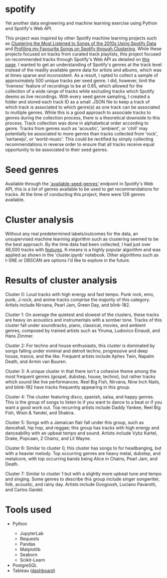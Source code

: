 # spotify
Yet another data engineering and machine learning exercise using Python and Spotify's Web API.

This project was inspired by other Spotify machine learning projects such as <a href="https://medium.com/analytics-vidhya/clustering-most-listened-songs-of-the-2010s-using-spotify-data-8e25e8b082ce">Clustering the Most Listened to Songs of the 2010s Using Spotify Data</a> and <a href="https://towardsdatascience.com/profiling-my-favorite-songs-on-spotify-through-clustering-33fee591783d">Profiling my Favourite Songs on Spotify through Clustering</a>. While these projects focused on tracks from curated track playlists, this project focused on recommended tracks through Spotify's Web API as detailed on <a href="https://developer.spotify.com/documentation/web-api/reference/browse/get-recommendations/">this page</a>. I wanted to get an understanding of Spotify's genres at the track level instead of the readily available genre data for artists and albums, which was at times sparse and inconsistent. As a result, I opted to collect a sample of approximately 500 unique tracks per seed genre. I did, however, limit the 'liveness' feature of recordings to be at 0.85, which allowed for the collection of a wide range of tracks while excluding tracks which Spotify deems as live recordings. With every seed genre sampling, I created a folder and stored each track ID as a small .JSON file to keep a track of which track is associated to which genre(s) as one track can be associated to multiple genres. While this is a good approach to associate tracks to genres during the collection process, there is a theoretical downside to this process. Track collection was done in alphabetical order according to genre. Tracks from genres such as 'acoustic', 'ambient', or 'chill' may potentially be associated to more genres than tracks collected from 'rock', 'sertanejo', or 'world-music'. This could be rectified by simply collecting recommendations in reverse order to ensure that all tracks receive equal opportunity to be associated to their seed genres.

# Seed genres
Available through the <a href="https://developer.spotify.com/console/get-available-genre-seeds/">'available-seed-genres'</a> endpoint in Spotify's Web API, this is a list of genres available to be used to get recommendations for tracks. At the time of conducting this project, there were 126 genres available.

# Cluster analysis
Without any real predetermined labels/outcomes for the data, an unsupervised machine learning algorithm such as clustering seemed to be the best approach. By the time data had been collected, I had just over 48,000 tracks with <a href="https://developer.spotify.com/documentation/web-api/reference/tracks/get-audio-features/">features</a>. K-means is a highly popular algorithm and was applied as shown in the 'cluster.ipynb' notebook. Other algorithms such as t-SNE or DBSCAN are options I'd like to explore in the future.

# Results of cluster analysis
Cluster 0: Loud tracks with high energy and fast tempo. Punk rock, emo, punk, J-rock, and anime tracks comprise the majority of this category. Artists include Nirvana, Pearl Jam, Green Day, and blink-182.

Cluster 1: On average the quietest and slowest of the clusters, these tracks are heavy on acoustics and instrumentals with a somber tone. Tracks of this cluster fall under soundtracks, piano, classical, movies, and ambient genres, composed by trained artists such as Yiruma, Ludovico Einaudi, and Hans Zimmer.

Cluster 2: For techno and house enthusiasts, this cluster is dominated by songs falling under minimal and detroit techno, progressive and deep house, trance, and the like. Frequent artists include Aphex Twin, Napalm Death, and Armin van Buuren.

Cluster 3: A unique cluster in that there isn't a cohesive theme among the most frequent genres (gospel, dubstep, house, techno), but rather tracks which sound like live performances. Reel Big Fish, Nirvana, Nine Inch Nails, and blink-182 have tracks frequently appearing in this group.

Cluster 4: The cluster featuring disco, spanish, salsa, and happy genres. This is the group of songs to listen to if you want to dance to a beat or if you want a good work out. Top recurring artists include Daddy Yankee, Reel Big Fish, Wisin & Yandel, and Shakira.

Cluster 5: Songs with a Jamaican flair fall under this group, such as dancehall, hip hop, and reggae; this group has tracks with high energy and danceability with an upbeat tempo and sound. Artists include Vybz Kartel, Drake, Popcaan, 2 Chainz, and Lil Wayne.

Cluster 6: Similar to cluster 0, this cluster has songs to for headbanging, but with a heavier melody. Top occurring genres are heavy metal, dubstep, and metalcore, with top occurring bands being Alice in Chains, Pearl Jam, and Death.

Cluster 7: Similar to cluster 1 but with a slightly more upbeat tune and tempo and singing. Some genres to describe this group include singer songwriter, folk, acoustic, and rainy day. Artists include Googoosh, Luciano Pavarotti, and Carlos Gardel.

# Tools used
<ul>
  <li>Python</li>
    <ul>
      <li>JupyterLab</li>
      <li>Requests</li>
      <li>Pandas</li>
      <li>Matplotlib</li>
      <li>Seaborn</li>
      <li>Scikit-Learn</li>
    </ul>
  <li>PostgreSQL</li>
  <li>Tableau (<a href="https://public.tableau.com/profile/wan.woo.chang#!/vizhome/SpotifyTrackFeaturesAnalysis/SpotifyTrackFeaturesAnalysis">dashboard</a>)</li>
</li>
